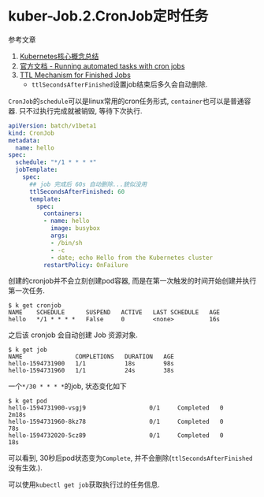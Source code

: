 # kuber-Job.2.CronJob定时任务

参考文章

1. [Kubernetes核心概念总结](https://www.cnblogs.com/zhenyuyaodidiao/p/6500720.html)
2. [官方文档 - Running automated tasks with cron jobs](https://kubernetes.io/docs/tasks/job/automated-tasks-with-cron-jobs/)
3. [TTL Mechanism for Finished Jobs](https://kubernetes.io/docs/concepts/workloads/controllers/jobs-run-to-completion/#ttl-mechanism-for-finished-jobs)
    - `ttlSecondsAfterFinished`设置job结束后多久会自动删除.

`CronJob`的`schedule`可以是linux常用的cron任务形式, `container`也可以是普通容器. 只不过执行完成就被销毁, 等待下次执行.

```yaml
apiVersion: batch/v1beta1
kind: CronJob
metadata:
  name: hello
spec:
  schedule: "*/1 * * * *"
  jobTemplate:
    spec:
      ## job 完成后 60s 自动删除...貌似没用
      ttlSecondsAfterFinished: 60
      template:
        spec:
          containers:
          - name: hello
            image: busybox
            args:
            - /bin/sh
            - -c
            - date; echo Hello from the Kubernetes cluster
          restartPolicy: OnFailure
```

创建的cronjob并不会立刻创建pod容器, 而是在第一次触发的时间开始创建并执行第一次任务.

```console
$ k get cronjob
NAME    SCHEDULE      SUSPEND   ACTIVE   LAST SCHEDULE   AGE
hello   */1 * * * *   False     0        <none>          16s
```

之后该 cronjob 会自动创建 Job 资源对象.

```console
$ k get job
NAME               COMPLETIONS   DURATION   AGE
hello-1594731900   1/1           18s        98s
hello-1594731960   1/1           24s        38s
```

一个`*/30 * * * *`的job, 状态变化如下

```console
$ k get pod
hello-1594731900-vsgj9                  0/1     Completed   0          2m18s
hello-1594731960-8kz78                  0/1     Completed   0          78s
hello-1594732020-5cz89                  0/1     Completed   0          18s
```
可以看到, 30秒后pod状态变为`Complete`, 并不会删除(`ttlSecondsAfterFinished`没有生效.).

可以使用`kubectl get job`获取执行过的任务信息.
